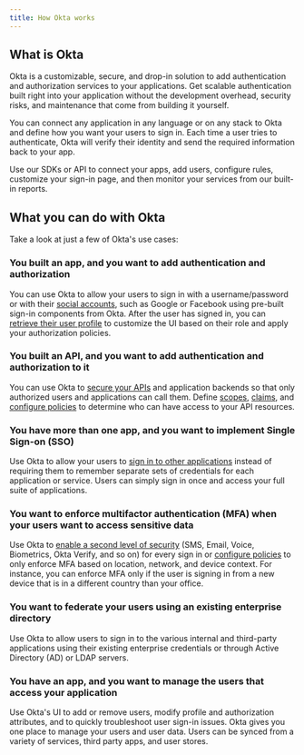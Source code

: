 ```yaml
---
title: How Okta works
---
```

## What is Okta

Okta is a customizable, secure, and drop-in solution to add authentication and authorization services to your applications. Get scalable authentication built right into your application without the development overhead, security risks, and maintenance that come from building it yourself.

You can connect any application in any language or on any stack to Okta and define how you want your users to sign in. Each time a user tries to authenticate, Okta will verify their identity and send the required information back to your app.

Use our SDKs or API to connect your apps, add users, configure rules, customize your sign-in page, and then monitor your services from our built-in reports.

## What you can do with Okta

Take a look at just a few of Okta's use cases:

### You built an app, and you want to add authentication and authorization

You can use Okta to allow your users to sign in with a username/password or with their [social accounts](/docs/guides/add-an-external-idp/), such as Google or Facebook using pre-built sign-in components from Okta. After the user has signed in, you can [retrieve their user profile](/docs/guides/sign-into-spa/user-info/) to customize the UI based on their role and apply your authorization policies.

### You built an API, and you want to add authentication and authorization to it

You can use Okta to [secure your APIs](/docs/guides/protect-your-api/) and application backends so that only authorized users and applications can call them. Define [scopes](/docs/guides/customize-authz-server/create-scopes/), [claims](/docs/guides/customize-authz-server/create-claims/), and [configure policies](/docs/guides/configure-access-policy/) to determine who can have access to your API resources.

### You have more than one app, and you want to implement Single Sign-on (SSO)

Use Okta to allow your users to [sign in to other applications](/docs/guides/build-sso-integration/) instead of requiring them to remember separate sets of credentials for each application or service. Users can simply sign in once and access your full suite of applications.

### You want to enforce multifactor authentication (MFA) when your users want to access sensitive data

Use Okta to [enable a second level of security](/docs/guides/mfa/) (SMS, Email, Voice, Biometrics, Okta Verify, and so on) for every sign in or [configure policies](/docs/guides/configure-signon-policy) to only enforce MFA based on location, network, and device context. For instance, you can enforce MFA only if the user is signing in from a new device that is in a different country than your office.

### You want to federate your users using an existing enterprise directory

Use Okta to allow users to sign in to the various internal and third-party applications using their existing enterprise credentials or through Active Directory (AD) or LDAP servers.

### You have an app, and you want to manage the users that access your application

Use Okta's UI to add or remove users, modify profile and authorization attributes, and to quickly troubleshoot user sign-in issues. Okta gives you one place to manage your users and user data. Users can be synced from a variety of services, third party apps, and user stores.
